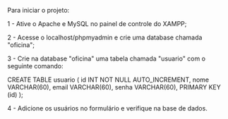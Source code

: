 Para iniciar o projeto:

1 - Ative o Apache e MySQL no painel de controle do XAMPP;

2 - Acesse o localhost/phpmyadmin e crie uma database chamada "oficina";

3 - Crie na database "oficina" uma tabela chamada "usuario" com o seguinte comando:

CREATE TABLE usuario (
    id INT NOT NULL AUTO_INCREMENT,
    nome VARCHAR(60),
    email VARCHAR(60),
    senha VARCHAR(60),
    PRIMARY KEY (id)
);

4 - Adicione os usuários no formulário e verifique na base de dados.
